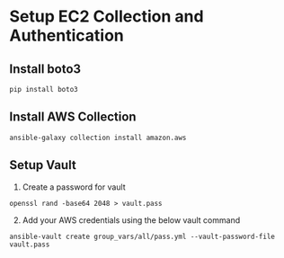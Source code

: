 # Setup EC2 Collection and Authentication

## Install boto3

```
pip install boto3
```

## Install AWS Collection

```
ansible-galaxy collection install amazon.aws
```

## Setup Vault #

1. Create a password for vault

```
openssl rand -base64 2048 > vault.pass
```

2. Add your AWS credentials using the below vault command

```
ansible-vault create group_vars/all/pass.yml --vault-password-file vault.pass
```





